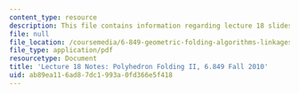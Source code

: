 ```yaml
---
content_type: resource
description: This file contains information regarding lecture 18 slides.
file: null
file_location: /coursemedia/6-849-geometric-folding-algorithms-linkages-origami-polyhedra-fall-2012/ab89ea116ad87dc1993a0fd366e5f418_MIT6_849F12_L18.pdf
file_type: application/pdf
resourcetype: Document
title: 'Lecture 18 Notes: Polyhedron Folding II, 6.849 Fall 2010'
uid: ab89ea11-6ad8-7dc1-993a-0fd366e5f418
---
```

